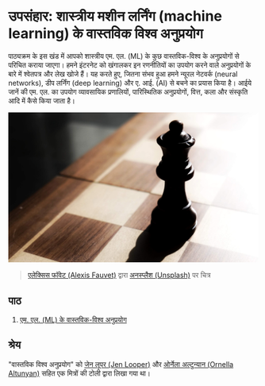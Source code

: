 # उपसंहार: शास्त्रीय मशीन लर्निंग (machine learning) के वास्तविक विश्व अनुप्रयोग

पाठ्यक्रम के इस खंड में आपको शास्त्रीय एम. एल. (ML) के कुछ वास्तविक-विश्व के अनुप्रयोगों से परिचित कराया जाएगा। हमने इंटरनेट को खंगालकर इन रणनीतियों का उपयोग करने वाले अनुप्रयोगों के बारे में श्वेतपत्र और लेख खोजे हैं। यह करते हुए, जितना संभव हुआ हमने न्यूरल नेटवर्क (neural networks), डीप लर्निंग (deep learning) और ए. आई. (AI) से बचने का प्रयास किया है। आईये जानें की एम. एल. का उपयोग व्यावसायिक प्रणालियों, पारिस्थितिक अनुप्रयोगों, वित्त, कला और संस्कृति आदि में कैसे किया जाता है।

![chess](../images/chess.jpg)

> <a href="https://unsplash.com/@childeye?utm_source=unsplash&utm_medium=referral&utm_content=creditCopyText">एलेक्सिस फॉवेट (Alexis Fauvet)</a> द्वारा <a href="https://unsplash.com/s/photos/artificial-intelligence?utm_source=unsplash&utm_medium=referral&utm_content=creditCopyText">अनस्प्लैश (Unsplash)</a> पर चित्र

## पाठ

1. [एम. एल. (ML) के वास्तविक-विश्व अनुप्रयोग](../1-Applications/README.md)

## श्रेय

"वास्तविक विश्व अनुप्रयोग" को [जेन लूपर (Jen Looper)](https://twitter.com/jenlooper) और [ओर्नेला अल्टुन्यान (Ornella Altunyan)](https://twitter.com/ornelladotcom) सहित एक मित्रों की टोली द्वारा लिखा गया था।
